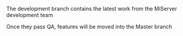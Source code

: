 The development branch contains the latest work from the MiServer development team

Once they pass QA, features will be moved into the Master branch
